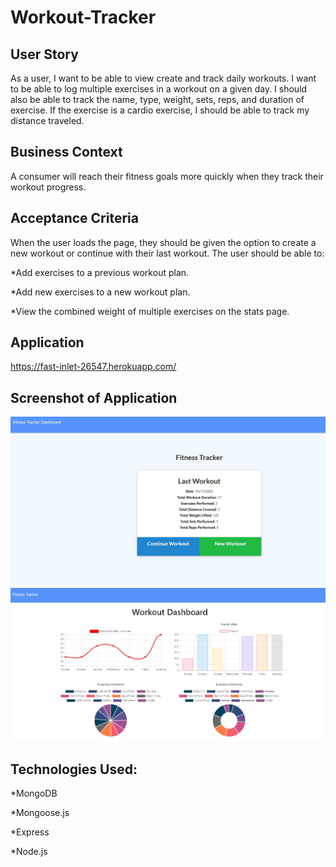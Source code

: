 # Workout-Tracker

## User Story

As a user, I want to be able to view create and track daily workouts. I want to be able to log multiple exercises in a workout on a given day. I should also be able to track the name, type, weight, sets, reps, and duration of exercise. If the exercise is a cardio exercise, I should be able to track my distance traveled.


## Business Context
A consumer will reach their fitness goals more quickly when they track their workout progress.

## Acceptance Criteria
When the user loads the page, they should be given the option to create a new workout or continue with their last workout.
The user should be able to:


*Add exercises to a previous workout plan.


*Add new exercises to a new workout plan.


*View the combined weight of multiple exercises on the stats page.

## Application
https://fast-inlet-26547.herokuapp.com/

## Screenshot of Application
<img src="public\images\fitnesstracker.JPG" width="700px">
<img src="public\images\Workoutdashboard.JPG" width="700px">

## Technologies Used:
*MongoDB

*Mongoose.js

*Express

*Node.js


